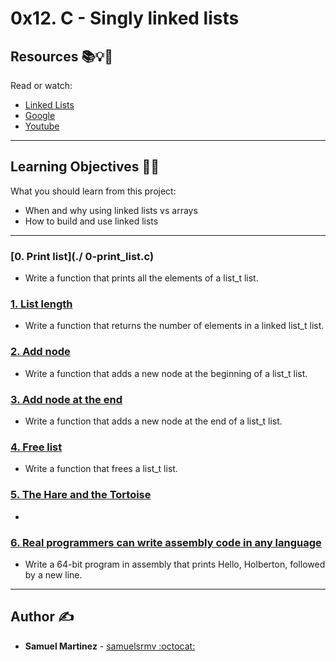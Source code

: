 # 0x12. C - Singly linked lists

## Resources :books::bulb::rocket:
Read or watch:
* [Linked Lists](https://intranet.hbtn.io/rltoken/2WOe5XO84Puxd4Y1FUJwVQ)
* [Google](https://intranet.hbtn.io/rltoken/jiyCC9L1Axkl_nEmuh4j3w)
* [Youtube](https://intranet.hbtn.io/rltoken/DcEVPdONWy2p1x8XPH53Uw)

---
## Learning Objectives :man_technologist:
What you should learn from this project:

* When and why using linked lists vs arrays
* How to build and use linked lists

---

### [0. Print list](./ 0-print_list.c)
* Write a function that prints all the elements of a list_t list.


### [1. List length](./1-list_len.c)
* Write a function that returns the number of elements in a linked list_t list.


### [2. Add node](./2-add_node.c)
* Write a function that adds a new node at the beginning of a list_t list.


### [3. Add node at the end](./3-add_node_end.c)
* Write a function that adds a new node at the end of a list_t list.


### [4. Free list](./4-free_list.c)
* Write a function that frees a list_t list.


### [5. The Hare and the Tortoise](./100-first.c)
* 


### [6. Real programmers can write assembly code in any language](./101-hello_holberton.asm)
* Write a 64-bit program in assembly that prints Hello, Holberton, followed by a new line.

---

## Author :writing_hand:
* **Samuel Martinez** - [samuelsrmv :octocat:](https://github.com/samuelsrmv)